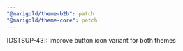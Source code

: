 ```yaml
---
"@marigold/theme-b2b": patch
"@marigold/theme-core": patch
---
```


[DSTSUP-43]: improve button icon variant for both themes
